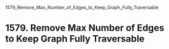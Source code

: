 1579_Remove_Max_Number_of_Edges_to_Keep_Graph_Fully_Traversable
# 1579. Remove Max Number of Edges to Keep Graph Fully Traversable

